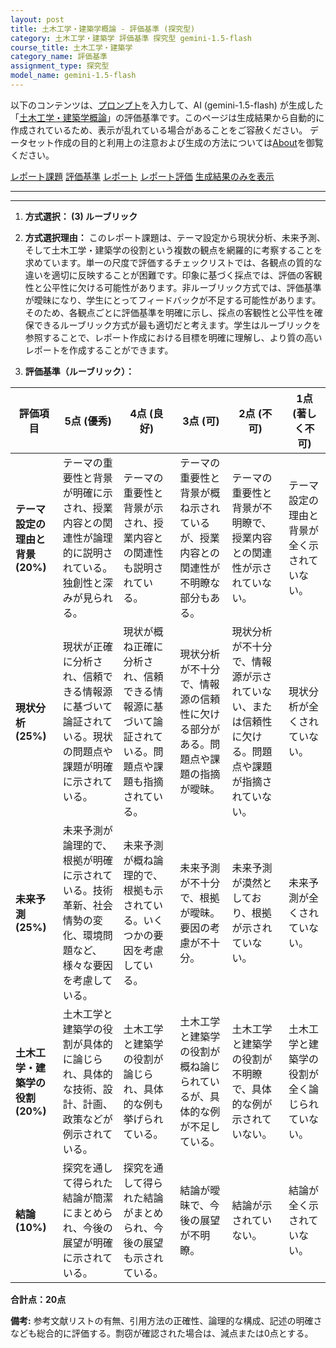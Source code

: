 ```yaml
---
layout: post
title: 土木工学・建築学概論 - 評価基準 (探究型)
category: 土木工学・建築学 評価基準 探究型 gemini-1.5-flash
course_title: 土木工学・建築学
category_name: 評価基準
assignment_type: 探究型
model_name: gemini-1.5-flash
---
```


以下のコンテンツは、[プロンプト](https://github.com/takedatoshiyuki/synthetic_assignments/tree/main/generated/土木工学・建築学/gemini-1.5-flash/prompt_評価基準-探究型.md)を入力して、AI (gemini-1.5-flash) が生成した「[土木工学・建築学概論](/contents/土木工学・建築学/)」の評価基準です。このページは生成結果から自動的に作成されているため、表示が乱れている場合があることをご容赦ください。
データセット作成の目的と利用上の注意および生成の方法については[About](/About)を御覧ください。

[レポート課題](../レポート課題-探究型)
[評価基準](../評価基準-探究型)
[レポート](../レポート-探究型)
[レポート評価](../レポート評価-探究型)
[生成結果のみを表示](https://github.com/takedatoshiyuki/synthetic_assignments/tree/main/generated/土木工学・建築学/gemini-1.5-flash/評価基準-探究型.md)
  

***
***
  
1. **方式選択： (3) ルーブリック**

2. **方式選択理由：**  このレポート課題は、テーマ設定から現状分析、未来予測、そして土木工学・建築学の役割という複数の観点を網羅的に考察することを求めています。単一の尺度で評価するチェックリストでは、各観点の質的な違いを適切に反映することが困難です。印象に基づく採点では、評価の客観性と公平性に欠ける可能性があります。非ルーブリック方式では、評価基準が曖昧になり、学生にとってフィードバックが不足する可能性があります。そのため、各観点ごとに評価基準を明確に示し、採点の客観性と公平性を確保できるルーブリック方式が最も適切だと考えます。学生はルーブリックを参照することで、レポート作成における目標を明確に理解し、より質の高いレポートを作成することができます。


3. **評価基準（ルーブリック）：**

| 評価項目 | 5点 (優秀) | 4点 (良好) | 3点 (可) | 2点 (不可) | 1点 (著しく不可) |
|---|---|---|---|---|---|
| **テーマ設定の理由と背景 (20%)** | テーマの重要性と背景が明確に示され、授業内容との関連性が論理的に説明されている。独創性と深みが見られる。 | テーマの重要性と背景が示され、授業内容との関連性も説明されている。 | テーマの重要性と背景が概ね示されているが、授業内容との関連性が不明瞭な部分もある。 | テーマの重要性と背景が不明瞭で、授業内容との関連性が示されていない。 | テーマ設定の理由と背景が全く示されていない。 |
| **現状分析 (25%)** | 現状が正確に分析され、信頼できる情報源に基づいて論証されている。現状の問題点や課題が明確に示されている。 | 現状が概ね正確に分析され、信頼できる情報源に基づいて論証されている。問題点や課題も指摘されている。 | 現状分析が不十分で、情報源の信頼性に欠ける部分がある。問題点や課題の指摘が曖昧。 | 現状分析が不十分で、情報源が示されていない、または信頼性に欠ける。問題点や課題が指摘されていない。 | 現状分析が全くされていない。 |
| **未来予測 (25%)** | 未来予測が論理的で、根拠が明確に示されている。技術革新、社会情勢の変化、環境問題など、様々な要因を考慮している。 | 未来予測が概ね論理的で、根拠も示されている。いくつかの要因を考慮している。 | 未来予測が不十分で、根拠が曖昧。要因の考慮が不十分。 | 未来予測が漠然としており、根拠が示されていない。 | 未来予測が全くされていない。 |
| **土木工学・建築学の役割 (20%)** | 土木工学と建築学の役割が具体的に論じられ、具体的な技術、設計、計画、政策などが例示されている。 | 土木工学と建築学の役割が論じられ、具体的な例も挙げられている。 | 土木工学と建築学の役割が概ね論じられているが、具体的な例が不足している。 | 土木工学と建築学の役割が不明瞭で、具体的な例が示されていない。 | 土木工学と建築学の役割が全く論じられていない。 |
| **結論 (10%)** | 探究を通して得られた結論が簡潔にまとめられ、今後の展望が明確に示されている。 | 探究を通して得られた結論がまとめられ、今後の展望も示されている。 | 結論が曖昧で、今後の展望が不明瞭。 | 結論が示されていない。 | 結論が全く示されていない。 |


**合計点：20点**

**備考:** 参考文献リストの有無、引用方法の正確性、論理的な構成、記述の明確さなども総合的に評価する。剽窃が確認された場合は、減点または0点とする。
